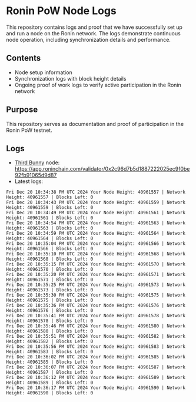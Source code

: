 # Ronin PoW Node Logs

This repository contains logs and proof that we have successfully set up and run a node on the Ronin network. The logs demonstrate continuous node operation, including synchronization details and performance.

## Contents

- Node setup information
- Synchronization logs with block height details
- Ongoing proof of work logs to verify active participation in the Ronin network

## Purpose

This repository serves as documentation and proof of participation in the Ronin PoW testnet.

## Logs

- [Third Bunny](https://thirdbunny.xyz/) node: https://app.roninchain.com/validator/0x2c96d7b5d1887222025ec9f0be92fb91065d9d87
- Latest logs:
```
Fri Dec 20 10:34:38 PM UTC 2024 Your Node Height: 40961557 | Network Height: 40961557 | Blocks Left: 0
Fri Dec 20 10:34:43 PM UTC 2024 Your Node Height: 40961559 | Network Height: 40961559 | Blocks Left: 0
Fri Dec 20 10:34:49 PM UTC 2024 Your Node Height: 40961561 | Network Height: 40961561 | Blocks Left: 0
Fri Dec 20 10:34:54 PM UTC 2024 Your Node Height: 40961563 | Network Height: 40961563 | Blocks Left: 0
Fri Dec 20 10:34:59 PM UTC 2024 Your Node Height: 40961564 | Network Height: 40961564 | Blocks Left: 0
Fri Dec 20 10:35:04 PM UTC 2024 Your Node Height: 40961566 | Network Height: 40961566 | Blocks Left: 0
Fri Dec 20 10:35:10 PM UTC 2024 Your Node Height: 40961568 | Network Height: 40961568 | Blocks Left: 0
Fri Dec 20 10:35:15 PM UTC 2024 Your Node Height: 40961570 | Network Height: 40961570 | Blocks Left: 0
Fri Dec 20 10:35:20 PM UTC 2024 Your Node Height: 40961571 | Network Height: 40961571 | Blocks Left: 0
Fri Dec 20 10:35:25 PM UTC 2024 Your Node Height: 40961573 | Network Height: 40961573 | Blocks Left: 0
Fri Dec 20 10:35:30 PM UTC 2024 Your Node Height: 40961575 | Network Height: 40961575 | Blocks Left: 0
Fri Dec 20 10:35:36 PM UTC 2024 Your Node Height: 40961576 | Network Height: 40961576 | Blocks Left: 0
Fri Dec 20 10:35:41 PM UTC 2024 Your Node Height: 40961578 | Network Height: 40961578 | Blocks Left: 0
Fri Dec 20 10:35:46 PM UTC 2024 Your Node Height: 40961580 | Network Height: 40961580 | Blocks Left: 0
Fri Dec 20 10:35:51 PM UTC 2024 Your Node Height: 40961582 | Network Height: 40961582 | Blocks Left: 0
Fri Dec 20 10:35:56 PM UTC 2024 Your Node Height: 40961583 | Network Height: 40961583 | Blocks Left: 0
Fri Dec 20 10:36:02 PM UTC 2024 Your Node Height: 40961585 | Network Height: 40961585 | Blocks Left: 0
Fri Dec 20 10:36:07 PM UTC 2024 Your Node Height: 40961587 | Network Height: 40961587 | Blocks Left: 0
Fri Dec 20 10:36:12 PM UTC 2024 Your Node Height: 40961589 | Network Height: 40961589 | Blocks Left: 0
Fri Dec 20 10:36:17 PM UTC 2024 Your Node Height: 40961590 | Network Height: 40961590 | Blocks Left: 0
```
